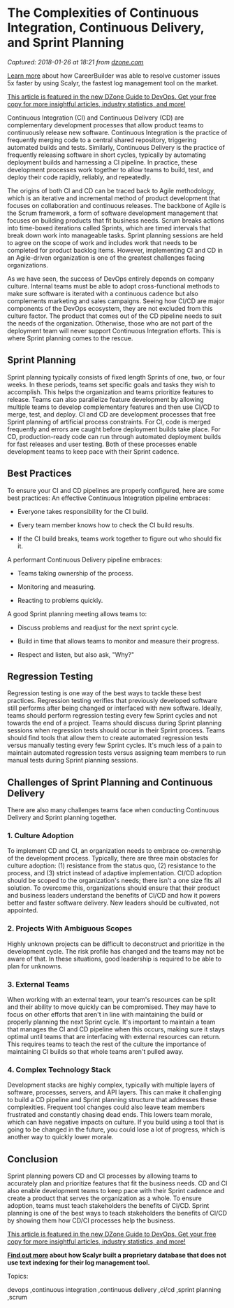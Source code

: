 # The Complexities of Continuous Integration, Continuous Delivery, and Sprint Planning

_Captured: 2018-01-26 at 18:21 from [dzone.com](https://dzone.com/articles/the-complexities-of-continuous-integration-continu?edition=355142&utm_source=Zone%20Newsletter&utm_medium=email&utm_campaign=devops%202018-01-26)_

[Learn more](https://dzone.com/go?i=250324&u=http%3A%2F%2Fblog.scalyr.com%2F2017%2F08%2Fcareerbuilder-resolves-customer-issues-5x-faster-scalyr%2F) about how CareerBuilder was able to resolve customer issues 5x faster by using Scalyr, the fastest log management tool on the market.

[This article is featured in the new DZone Guide to DevOps. Get your free copy for more insightful articles, industry statistics, and more! ](https://dzone.com/guides/devops-culture-and-process)

Continuous Integration (CI) and Continuous Delivery (CD) are complementary development processes that allow product teams to continuously release new software. Continuous Integration is the practice of frequently merging code to a central shared repository, triggering automated builds and tests. Similarly, Continuous Delivery is the practice of frequently releasing software in short cycles, typically by automating deployment builds and harnessing a CI pipeline. In practice, these development processes work together to allow teams to build, test, and deploy their code rapidly, reliably, and repeatedly.

The origins of both CI and CD can be traced back to Agile methodology, which is an iterative and incremental method of product development that focuses on collaboration and continuous releases. The backbone of Agile is the Scrum framework, a form of software development management that focuses on building products that fit business needs. Scrum breaks actions into time-boxed iterations called Sprints, which are timed intervals that break down work into manageable tasks. Sprint planning sessions are held to agree on the scope of work and includes work that needs to be completed for product backlog items. However, implementing CI and CD in an Agile-driven organization is one of the greatest challenges facing organizations.

As we have seen, the success of DevOps entirely depends on company culture. Internal teams must be able to adopt cross-functional methods to make sure software is iterated with a continuous cadence but also complements marketing and sales campaigns. Seeing how CI/CD are major components of the DevOps ecosystem, they are not excluded from this culture factor. The product that comes out of the CD pipeline needs to suit the needs of the organization. Otherwise, those who are not part of the deployment team will never support Continuous Integration efforts. This is where Sprint planning comes to the rescue.

## Sprint Planning

Sprint planning typically consists of fixed length Sprints of one, two, or four weeks. In these periods, teams set specific goals and tasks they wish to accomplish. This helps the organization and teams prioritize features to release. Teams can also parallelize feature development by allowing multiple teams to develop complementary features and then use CI/CD to merge, test, and deploy. CI and CD are development processes that free Sprint planning of artificial process constraints. For CI, code is merged frequently and errors are caught before deployment builds take place. For CD, production-ready code can run through automated deployment builds for fast releases and user testing. Both of these processes enable development teams to keep pace with their Sprint cadence.

## Best Practices

To ensure your CI and CD pipelines are properly configured, here are some best practices: An effective Continuous Integration pipeline embraces:

  * Everyone takes responsibility for the CI build.

  * Every team member knows how to check the CI build results.

  * If the CI build breaks, teams work together to figure out who should fix it.

A performant Continuous Delivery pipeline embraces:

  * Teams taking ownership of the process.

  * Monitoring and measuring.

  * Reacting to problems quickly.

A good Sprint planning meeting allows teams to:

  * Discuss problems and readjust for the next sprint cycle.

  * Build in time that allows teams to monitor and measure their progress.

  * Respect and listen, but also ask, "Why?"

## Regression Testing

Regression testing is one way of the best ways to tackle these best practices. Regression testing verifies that previously developed software still performs after being changed or interfaced with new software. Ideally, teams should perform regression testing every few Sprint cycles and not towards the end of a project. Teams should discuss during Sprint planning sessions when regression tests should occur in their Sprint process. Teams should find tools that allow them to create automated regression tests versus manually testing every few Sprint cycles. It's much less of a pain to maintain automated regression tests versus assigning team members to run manual tests during Sprint planning sessions.

## Challenges of Sprint Planning and Continuous Delivery

There are also many challenges teams face when conducting Continuous Delivery and Sprint planning together.

### 1\. Culture Adoption

To implement CD and CI, an organization needs to embrace co-ownership of the development process. Typically, there are three main obstacles for culture adoption: (1) resistance from the status quo, (2) resistance to the process, and (3) strict instead of adaptive implementation. CI/CD adoption should be scoped to the organization's needs; there isn't a one size fits all solution. To overcome this, organizations should ensure that their product and business leaders understand the benefits of CI/CD and how it powers better and faster software delivery. New leaders should be cultivated, not appointed.

### 2\. Projects With Ambiguous Scopes

Highly unknown projects can be difficult to deconstruct and prioritize in the development cycle. The risk profile has changed and the teams may not be aware of that. In these situations, good leadership is required to be able to plan for unknowns.

### 3\. External Teams

When working with an external team, your team's resources can be split and their ability to move quickly can be compromised. They may have to focus on other efforts that aren't in line with maintaining the build or properly planning the next Sprint cycle. It's important to maintain a team that manages the CI and CD pipeline when this occurs, making sure it stays optimal until teams that are interfacing with external resources can return. This requires teams to teach the rest of the culture the importance of maintaining CI builds so that whole teams aren't pulled away.

### 4\. Complex Technology Stack

Development stacks are highly complex, typically with multiple layers of software, processes, servers, and API layers. This can make it challenging to build a CD pipeline and Sprint planning structure that addresses these complexities. Frequent tool changes could also leave team members frustrated and constantly chasing dead ends. This lowers team morale, which can have negative impacts on culture. If you build using a tool that is going to be changed in the future, you could lose a lot of progress, which is another way to quickly lower morale.

## Conclusion

Sprint planning powers CD and CI processes by allowing teams to accurately plan and prioritize features that fit the business needs. CD and CI also enable development teams to keep pace with their Sprint cadence and create a product that serves the organization as a whole. To ensure adoption, teams must teach stakeholders the benefits of CI/CD. Sprint planning is one of the best ways to teach stakeholders the benefits of CI/CD by showing them how CD/CI processes help the business.

[This article is featured in the new DZone Guide to DevOps. Get your free copy for more insightful articles, industry statistics, and more!](https://dzone.com/guides/devops-culture-and-process)

**[Find out more](https://dzone.com/go?i=250325&u=http%3A%2F%2Fblog.scalyr.com%2F2014%2F05%2Fsearching-20-gbsec-systems-engineering-before-algorithms%2F) about how Scalyr built a proprietary database that does not use text indexing for their log management tool.**

Topics:

devops ,continuous integration ,continuous delivery ,ci/cd ,sprint planning ,scrum
